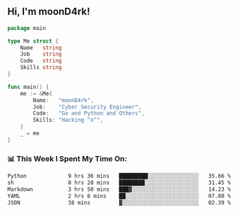 <h2> Hi, I'm moonD4rk!</h2>

```go
package main

type Me struct {
	Name   string
	Job    string
	Code   string
	Skills string
}

func main() {
	me := &Me{
		Name:   "moonD4rk",
		Job:    "Cyber Security Engineer",
		Code:   "Go and Python and Others",
		Skills: "Hacking ^o^",
	}
	_ = me
}
```

<h3>📊 This Week I Spent My Time On:</h3>
<!-- <img align='right' src="https://github-readme-stats.vercel.app/api?username=moond4rk&show_icons=true&theme=radical", width="300" height="150"> -->

<!--START_SECTION:waka-->

```txt
Python             9 hrs 36 mins   █████████░░░░░░░░░░░░░░░░   35.66 %
sh                 8 hrs 28 mins   ████████░░░░░░░░░░░░░░░░░   31.45 %
Markdown           3 hrs 50 mins   ███▓░░░░░░░░░░░░░░░░░░░░░   14.23 %
YAML               2 hrs 6 mins    ██░░░░░░░░░░░░░░░░░░░░░░░   07.80 %
JSON               38 mins         ▓░░░░░░░░░░░░░░░░░░░░░░░░   02.39 %
```

<!--END_SECTION:waka-->

